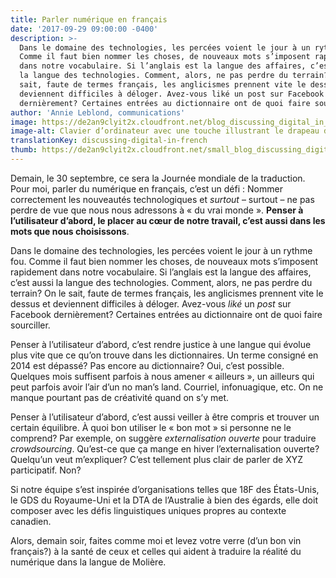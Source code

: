 ```yaml
---
title: Parler numérique en français
date: '2017-09-29 09:00:00 -0400'
description: >-
  Dans le domaine des technologies, les percées voient le jour à un rythme fou.
  Comme il faut bien nommer les choses, de nouveaux mots s’imposent rapidement
  dans notre vocabulaire. Si l’anglais est la langue des affaires, c’est aussi
  la langue des technologies. Comment, alors, ne pas perdre du terrain? On le
  sait, faute de termes français, les anglicismes prennent vite le dessus et
  deviennent difficiles à déloger. Avez-vous liké un post sur Facebook
  dernièrement? Certaines entrées au dictionnaire ont de quoi faire sourciller.
author: 'Annie Leblond, communications'
image: https://de2an9clyit2x.cloudfront.net/blog_discussing_digital_in_french_2017_0d1d34a4de.jpg
image-alt: Clavier d’ordinateur avec une touche illustrant le drapeau de la France.
translationKey: discussing-digital-in-french
thumb: https://de2an9clyit2x.cloudfront.net/small_blog_discussing_digital_in_french_2017_0d1d34a4de.jpg
---
```

Demain, le 30 septembre, ce sera la Journée mondiale de la traduction. Pour moi, parler du numérique en français, c’est un défi&nbsp;: Nommer correctement les nouveautés technologiques et *surtout* – surtout – ne pas perdre de vue que nous nous adressons à «&nbsp;du vrai monde&nbsp;». **Penser à l’utilisateur d’abord, le placer au cœur de notre travail, c’est aussi dans les mots que nous choisissons**.

Dans le domaine des technologies, les percées voient le jour à un rythme fou. Comme il faut bien nommer les choses, de nouveaux mots s’imposent rapidement dans notre vocabulaire. Si l’anglais est la langue des affaires, c’est aussi la langue des technologies. Comment, alors, ne pas perdre du terrain? On le sait, faute de termes français, les anglicismes prennent vite le dessus et deviennent difficiles à déloger. Avez-vous *liké* un *post* sur Facebook dernièrement? Certaines entrées au dictionnaire ont de quoi faire sourciller.

Penser à l’utilisateur d’abord, c’est rendre justice à une langue qui évolue plus vite que ce qu’on trouve dans les dictionnaires. Un terme consigné en 2014 est dépassé? Pas encore au dictionnaire? Oui, c’est possible. Quelques mois suffisent parfois à nous amener «&nbsp;ailleurs&nbsp;», un ailleurs qui peut parfois avoir l’air d’un no man’s land. Courriel, infonuagique, etc. On ne manque pourtant pas de créativité quand on s’y met.

Penser à l’utilisateur d’abord, c’est aussi veiller à être compris et trouver un certain équilibre. À quoi bon utiliser le «&nbsp;bon mot&nbsp;» si personne ne le comprend? Par exemple, on suggère *externalisation ouverte* pour traduire *crowdsourcing*. Qu’est-ce que ça mange en hiver l’externalisation ouverte? Quelqu’un veut m’expliquer? C’est tellement plus clair de parler de  XYZ participatif. Non?

Si notre équipe s’est inspirée d’organisations telles que 18F des États-Unis, le GDS du Royaume-Uni et la DTA de l’Australie à bien des égards, elle doit composer avec les défis linguistiques uniques propres au contexte canadien.

Alors, demain soir, faites comme moi et levez votre verre (d’un bon vin français?) à la santé de ceux et celles qui aident à traduire la réalité du numérique dans la langue de Molière.

